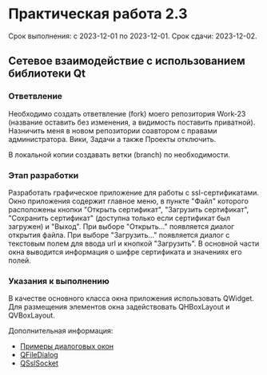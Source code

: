 # Практическая работа 2.3
Срок выполнения: с 2023-12-01 по 2023-12-01. 
Срок сдачи: 2023-12-02.

## Сетевое взаимодействие с использованием библиотеки Qt

### Ответвление
Необходимо создать ответвление (fork) моего репозитория Work-23 (название 
оставить без изменения, а видимость поставить приватной). Назничить меня в 
новом репозитории соавтором с правами администратора. Вики, Задачи а также
Проекты отключить.

В локальной копии создавать ветки (branch) по необходимости.

### Этап разработки
Разработать графическое приложение для работы с ssl-сертификатами. 
Окно приложения содержит главное меню, в пункте "Файл" которого 
расположены кнопки "Открыть сертификат", "Загрузить сертификат", 
"Сохранить сертификат" (доступна только если сертификат был загружен) 
и "Выход". При выборе "Открыть..." появляется диалог открытия файла. 
При выборе "Загрузить..." появляется диалог с текстовым полем для ввода 
url и кнопкой "Загрузить". В основной части окна выводится информация 
о шифре сертификата и значениях его полей.

### Указания к выполнению
В качестве основного класса окна приложения использовать QWidget. 
Для размещения элементов окна задействовать QHBoxLayout и QVBoxLayout.

Дополнительная информация:
  * [Примеры диалоговых окон](https://doc.qt.io/qt-5/qtwidgets-dialogs-standarddialogs-example.html)
  * [QFileDialog](https://doc.qt.io/qt-5/qfiledialog.html#AcceptMode-enum)
  * [QSslSocket](https://doc.qt.io/qt-5/qtnetwork-securesocketclient-example.html)

